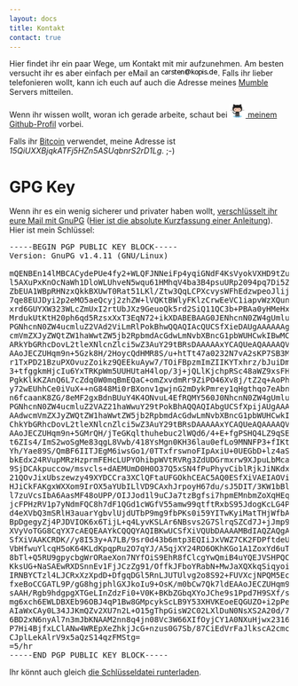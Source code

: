 ```yaml
---
layout: docs
title: Kontakt
contact: true
---
```

Hier findet ihr ein paar Wege, um Kontakt mit mir aufzunehmen. Am besten
versucht ihr es aber einfach per eMail an <img
src="carsten-at-kopis-de.png" alt="meine eMail-Adresse"/>. Falls ihr lieber telefonieren wollt, kann ich 
euch auf auch die Adresse meines [Mumble][6] Servers mitteilen.

Wenn ihr wissen wollt, woran ich gerade arbeite, schaut bei <a href="https://github.com/MoriTanosuke/"><img src="/img/Octocat-small.png" height="24" /> meinem Github-Profil</a> vorbei.

Falls ihr [Bitcoin][4] verwendet, meine Adresse ist *15QiUXXBjqkATFj5HZn5ASUqbnrS2rD1Lg*. ;-)

GPG Key
=======

Wenn ihr es ein wenig sicherer und privater haben wollt, 
[verschlüsselt ihr eure Mail mit GnuPG][0] ([Hier ist die absolute Kurzfassung
einer Anleitung][1]). Hier ist mein Schlüssel:

<pre>
-----BEGIN PGP PUBLIC KEY BLOCK-----
Version: GnuPG v1.4.11 (GNU/Linux)

mQENBEn14lMBCACydePUe4fy2+WLQFJNNeiFp4yqiGNdF4KsVyokVXHD9tZuGaBU
l5AXuPxKnOcNaWh1DloWLUhveN5wqu61HMhqV4ba3B4psuURp2094pq7Di5Zoudb
ZbEUA1WBpRHNzxQkkBXUwT0Rat51LKl/Ztw3QqLCPXcvysWFhEdzwpeoJlijWz2w
7qe8EUJDyi2p2eMO5aeQcyj2zhZW+lVQKtBWlyFKlzCrwEeVC1iapvWzXQunGL/C
xrd6GUYXW323WLcZmUxI2rtUbJXz9GeuoQk5rd2SiQ11QC3b+PBAa0yHMeHxX2Vn
MrdukUtKtH20ph6qd5RzsxXxT3EqN72+ikXDABEBAAG0JENhcnN0ZW4gUmluZ2Ug
PGNhcnN0ZW4ucmluZ2VAd2ViLmRlPokBhwQQAQIAcQUCSfXieDAUgAAAAAAgAAdw
cmVmZXJyZWQtZW1haWwtZW5jb2RpbmdAcGdwLmNvbXBncG1pbWUHCwkIBwMCCgIZ
ARkYbGRhcDovL2tleXNlcnZlci5wZ3AuY29tBRsDAAAAAxYCAQUeAQAAAAQVCAkK
AAoJECZUHqm9n+5Gzk8H/2HoycQdHMR8S/u+htTt47a0232N7vA2sKP7SB3MBQ1h
r1TxPD21BzuPXOvuzZoikz9QEEkuAyw7/TOiFBpzmImZIIKYTxhrz/bJuiDmzzm5
3+tfggkmHjcIu6YxTRKpWm5UUHUtaH4lop/3j+jQLlKjchpRSc48aWZ9xsFHNfou
PgkKlkKZAnQ6L7cZdq0W0mqBmEQaC+omZxvdmRr9ZiPO46Xv8j/tZ2q+AoPh2YGi
y72wEUhhCe0iVuX++nG848Mi0rBXonv1gwjnG2mDykPmrey1qHgthqo7eAbnZXws
n6fcaanK8ZG/8eMF2gxBdnBUuY4K4ONvuL4EfRQMY560J0NhcnN0ZW4gUmluZ2Ug
PGNhcnN0ZW4ucmluZ2VAZ21haWwuY29tPokBhAQQAQIAbgUCSfXpijAUgAAAAAAg
AAdwcmVmZXJyZWQtZW1haWwtZW5jb2RpbmdAcGdwLmNvbXBncG1pbWUHCwkIBwMC
ChkYbGRhcDovL2tleXNlcnZlci5wZ3AuY29tBRsDAAAAAxYCAQUeAQAAAAQVCAkK
AAoJECZUHqm9n+5GMrQH/jTeGKqlthuhebuc2lWQd6/4+E+fgPSHQ4LZ9qSE7BTz
t6ZIs4/ImS2woSgMe83qgL8Vwb/418YsMgn0KH36lau0efLo9MNNFP3+fIKtPHmk
Yh/Yae89S/QmBF6IITJEgM6iwsGo1/0TTxfrswnoFIpAxiU+0UEGbD+lz4aSQfxB
bkEdx24RVupMRzHzprmFEHcLUPYOhibpWVtRVRg3ZdUDGrmxrw9XJpuLbMca4Pv1
9SjDCAkpuccow/msvcls+dAEMUmD0H0O37Q5xSN4fPuPhyvCiblRjkJiNKdx6GbA
21QOvJixUbszewzy49XYDCCra3XClQFtaUFGOkhCEAC5AQ0ESfXiVAEIAOViPMgH
HJiCkFAKgxWXXom9IrOX5aYUbILlVD9CAxhJrpoyH67du/sJ5DIT/3KW1bBlSj2Y
l7zuVcsIbA6AasMF48oUPP/OIJJod1l9uCJa7tzBgfsi7hpmEMnbmZoXqHEqClxo
jcFPHzRV1p7yNdmFQC8h7dF1QGd1cWGfV55amw99qtftRxbS95JdogKcLG4Pxgaf
d4eXVbQ3mSRlH3auarYgbvlUjdUTbP9mg9fbPKs0i59YITwKyiMatTHjWfbAQ+n5
BpDgegyZj4PJDVIOK6x6TijL+q4LyvKSLAr6NBsvs2G7SlrqSZCd7J+jJmp9tcup
XVyVoTGG8CqYX7cAEQEAAYkCQQQYAQIBKwUCSfXiVQUbDAAAAMBdIAQZAQgABgUC
SfXiVAAKCRDK//y8I53y+A7LB/9sr0d43b6mtp3EQIiJxVWZ7CK2FDPftdeUXyXV
VbHfwuYlcqH5oK64KLdKpqpRu2O7qYJ/A5qjXY24RO6OKhKGo1A1ZoxYd6uT+cb+
8bTl+Q5RU9gpycbgWrORaeXon7NYfOiS9EhR8fClcgYwQmiB4uYQEJVSHPQC6cbr
KksUG+NaSAEwRXDSnnEv1FjJCzZg91/OffkJFboYRabN+MwJaXQXkqSiqyoiujBY
IRNBYCTzl4LJCRxXzXpdD+DfgqDGl5RnLJUTUlvg2o8S92+FUVXcjNPQM5Ecohot
fxeBoCCGATL9P/gG8hgjphlGXJkoIu9+OsK/m0bCw7Qk7ldEAAoJECZUHqm9n+5G
sAAH/Rgb9hdgpgXTGeLInZdzFi0+V0K+BKbZGbqXYoJChe9s1Ppd7H9SXf/se28/
mg6xch6EWLDBXEb96OBJ4qP1Bw8GMpcykScLB9Y53XHVKEoeEQGUZO+i2pPeRvYF
AIaWxCAy0L34JJKmQZv2XU7n2L+O15gThpGisW2C02LXlDuN0NsXS2A20d/7DhLy
6BD2xN6nyAl7n3mJbKNAAM2nn8q4jn08Vc3W66XIfOyjCY1A0NXuHjwx2316jxpC
P7Hi4BjfxLClANw4WREpXeZhkjJcG+nzus0G7Sb/87CiEdVrFaJlkscA2cmc/oVQ
CJplLekAlrV9x5aQzS14qzFMStg=
=5/hr
-----END PGP PUBLIC KEY BLOCK-----
</pre>

Ihr könnt auch gleich [die Schlüsseldatei runterladen][2].

[0]: http://www.gnupg.org/index.de.html
[1]: http://www.gnupg.org/howtos/de/GPGMiniHowto-4.html
[2]: /contact/carsten-at-kopis-de.txt
[3]: https://plus.google.com/110503464505798755891
[4]: http://bitcoin.org/
[5]: https://github.com/MoriTanosuke/
[6]: http://mumble.sourceforge.net/
